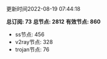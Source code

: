 更新时间2022-08-19 07:44:18

**总订阅: 73**
**总节点: 2812**
**有效节点: 860**
- ss节点: 456
- v2ray节点: 328
- trojan节点: 76
